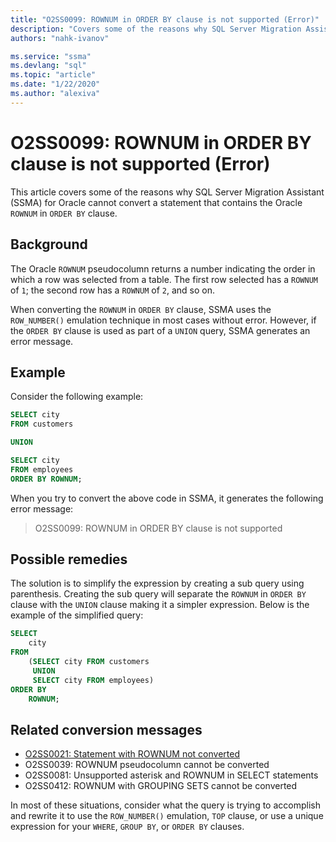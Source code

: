 ```yaml
---
title: "O2SS0099: ROWNUM in ORDER BY clause is not supported (Error)"
description: "Covers some of the reasons why SQL Server Migration Assistant (SSMA) for Oracle cannot convert a statement that contains the Oracle ROWNUM in ORDER BY clause."
authors: "nahk-ivanov"

ms.service: "ssma"
ms.devlang: "sql"
ms.topic: "article"
ms.date: "1/22/2020"
ms.author: "alexiva"
---
```


# O2SS0099: ROWNUM in ORDER BY clause is not supported (Error)

This article covers some of the reasons why SQL Server Migration Assistant (SSMA) for Oracle cannot convert a statement that contains the Oracle `ROWNUM` in `ORDER BY` clause.

## Background

The Oracle `ROWNUM` pseudocolumn returns a number indicating the order in which a row was selected from a table. The first row selected has a `ROWNUM` of `1`; the second row has a `ROWNUM` of `2`, and so on.

When converting the `ROWNUM` in `ORDER BY` clause, SSMA uses the `ROW_NUMBER()` emulation technique in most cases without error. However, if the `ORDER BY` clause is used as part of a `UNION` query, SSMA generates an error message.

## Example

Consider the following example:

```sql
SELECT city
FROM customers

UNION

SELECT city
FROM employees
ORDER BY ROWNUM;
```

When you try to convert the above code in SSMA, it generates the following error message:

> O2SS0099: ROWNUM in ORDER BY clause is not supported

## Possible remedies

The solution is to simplify the expression by creating a sub query using parenthesis. Creating the sub query will separate the `ROWNUM` in `ORDER BY` clause with the `UNION` clause making it a simpler expression. Below is the example of the simplified query:

```sql
SELECT
    city
FROM
    (SELECT city FROM customers
     UNION
     SELECT city FROM employees)
ORDER BY
    ROWNUM;
```

## Related conversion messages

* [O2SS0021: Statement with ROWNUM not converted](o2ss0021.md)
* O2SS0039: ROWNUM pseudocolumn cannot be converted
* O2SS0081: Unsupported asterisk and ROWNUM in SELECT statements
* O2SS0412: ROWNUM with GROUPING SETS cannot be converted

In most of these situations, consider what the query is trying to accomplish and rewrite it to use the `ROW_NUMBER()` emulation, `TOP` clause, or use a unique expression for your `WHERE`, `GROUP BY`, or `ORDER BY` clauses.

